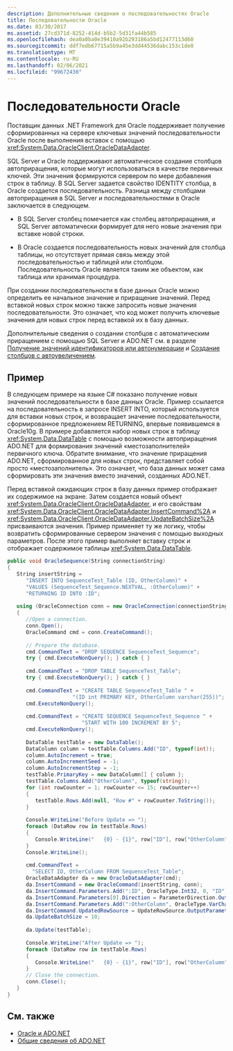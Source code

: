 ```yaml
---
description: Дополнительные сведения о последовательностях Oracle
title: Последовательности Oracle
ms.date: 03/30/2017
ms.assetid: 27cd371d-8252-414d-b5b2-5d31fa44b585
ms.openlocfilehash: dea0a0ba0e39410a92b293186a5bd12477113d60
ms.sourcegitcommit: ddf7edb67715a5b9a45e3dd44536dabc153c1de0
ms.translationtype: MT
ms.contentlocale: ru-RU
ms.lasthandoff: 02/06/2021
ms.locfileid: "99672430"
---
```

# <a name="oracle-sequences"></a>Последовательности Oracle

Поставщик данных .NET Framework для Oracle поддерживает получение сформированных на сервере ключевых значений последовательности Oracle после выполнения вставок с помощью <xref:System.Data.OracleClient.OracleDataAdapter>.  
  
 SQL Server и Oracle поддерживают автоматическое создание столбцов автоприращения, которые могут использоваться в качестве первичных ключей. Эти значения формируются сервером по мере добавления строк в таблицу. В SQL Server задается свойство IDENTITY столбца, в Oracle создается последовательность. Разница между столбцами автоприращения в SQL Server и последовательностями в Oracle заключается в следующем.  
  
- В SQL Server столбец помечается как столбец автоприращения, и SQL Server автоматически формирует для него новые значения при вставке новой строки.  
  
- В Oracle создается последовательность новых значений для столбца таблицы, но отсутствует прямая связь между этой последовательностью и таблицей или столбцом. Последовательность Oracle является таким же объектом, как таблица или хранимая процедура.  
  
 При создании последовательности в базе данных Oracle можно определить ее начальное значение и приращение значений. Перед вставкой новых строк можно также запросить новые значения последовательности. Это означает, что код может получить ключевые значения для новых строк перед вставкой их в базу данных.  
  
 Дополнительные сведения о создании столбцов с автоматическим приращением с помощью SQL Server и ADO.NET см. в разделе [Получение значений идентификаторов или автонумерации](retrieving-identity-or-autonumber-values.md) и [Создание столбцов с автоувеличением](./dataset-datatable-dataview/creating-autoincrement-columns.md).  
  
## <a name="example"></a>Пример  

 В следующем примере на языке C# показано получение новых значений последовательности в базе данных Oracle. Пример ссылается на последовательность в запросе INSERT INTO, который используется для вставки новых строк, и возвращает значение последовательности, сформированное предложением RETURNING, впервые появившемся в Oracle10g. В примере добавляется набор новых строк в таблицу <xref:System.Data.DataTable> с помощью возможности автоприращения ADO.NET для формирования значений «местозаполнителей» первичного ключа. Обратите внимание, что значение приращения ADO.NET, сформированное для новых строк, представляет собой просто «местозаполнитель». Это означает, что база данных может сама сформировать эти значения вместо значений, созданных ADO.NET.  
  
 Перед вставкой ожидающих строк в базу данных пример отображает их содержимое на экране. Затем создается новый объект <xref:System.Data.OracleClient.OracleDataAdapter>, и его свойствам <xref:System.Data.OracleClient.OracleDataAdapter.InsertCommand%2A> и <xref:System.Data.OracleClient.OracleDataAdapter.UpdateBatchSize%2A> присваиваются значения. Пример применяет ту же логику, чтобы возвратить сформированные сервером значения с помощью выходных параметров. После этого пример выполняет вставку строк и отображает содержимое таблицы <xref:System.Data.DataTable>.  
  
```csharp  
public void OracleSequence(String connectionString)  
{  
   String insertString =
      "INSERT INTO SequenceTest_Table (ID, OtherColumn)" +  
      "VALUES (SequenceTest_Sequence.NEXTVAL, :OtherColumn)" +  
      "RETURNING ID INTO :ID";  
  
   using (OracleConnection conn = new OracleConnection(connectionString))  
   {  
      //Open a connection.  
      conn.Open();  
      OracleCommand cmd = conn.CreateCommand();  
  
      // Prepare the database.  
      cmd.CommandText = "DROP SEQUENCE SequenceTest_Sequence";  
      try { cmd.ExecuteNonQuery(); } catch { }  
  
      cmd.CommandText = "DROP TABLE SequenceTest_Table";  
      try { cmd.ExecuteNonQuery(); } catch { }  
  
      cmd.CommandText = "CREATE TABLE SequenceTest_Table " +  
                     "(ID int PRIMARY KEY, OtherColumn varchar(255))";  
      cmd.ExecuteNonQuery();  
  
      cmd.CommandText = "CREATE SEQUENCE SequenceTest_Sequence " +  
                        "START WITH 100 INCREMENT BY 5";  
      cmd.ExecuteNonQuery();  
  
      DataTable testTable = new DataTable();  
      DataColumn column = testTable.Columns.Add("ID", typeof(int));  
      column.AutoIncrement = true;  
      column.AutoIncrementSeed = -1;  
      column.AutoIncrementStep = -1;  
      testTable.PrimaryKey = new DataColumn[] { column };  
      testTable.Columns.Add("OtherColumn", typeof(string));  
      for (int rowCounter = 1; rowCounter <= 15; rowCounter++)  
      {  
         testTable.Rows.Add(null, "Row #" + rowCounter.ToString());  
      }  
  
      Console.WriteLine("Before Update => ");  
      foreach (DataRow row in testTable.Rows)  
      {  
         Console.WriteLine("   {0} - {1}", row["ID"], row["OtherColumn"]);  
      }  
      Console.WriteLine();  
  
      cmd.CommandText =
        "SELECT ID, OtherColumn FROM SequenceTest_Table";  
      OracleDataAdapter da = new OracleDataAdapter(cmd);  
      da.InsertCommand = new OracleCommand(insertString, conn);  
      da.InsertCommand.Parameters.Add(":ID", OracleType.Int32, 0, "ID");  
      da.InsertCommand.Parameters[0].Direction = ParameterDirection.Output;  
      da.InsertCommand.Parameters.Add(":OtherColumn", OracleType.VarChar, 255, "OtherColumn");  
      da.InsertCommand.UpdatedRowSource = UpdateRowSource.OutputParameters;  
      da.UpdateBatchSize = 10;  
  
      da.Update(testTable);  
  
      Console.WriteLine("After Update => ");  
      foreach (DataRow row in testTable.Rows)  
      {  
         Console.WriteLine("   {0} - {1}", row["ID"], row["OtherColumn"]);  
      }  
      // Close the connection.  
      conn.Close();  
   }  
}  
```  
  
## <a name="see-also"></a>См. также

- [Oracle и ADO.NET](oracle-and-adonet.md)
- [Общие сведения об ADO.NET](ado-net-overview.md)
